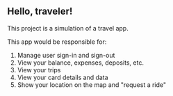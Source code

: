 ## Hello, traveler!

This project is a simulation of a travel app. 

This app would be responsible for:

1. Manage user sign-in and sign-out
2. View your balance, expenses, deposits, etc.
3. View your trips
4. View your card details and data
5. Show your location on the map and "request a ride"